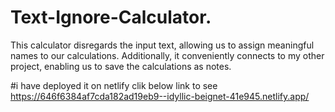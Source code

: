 # Text-Ignore-Calculator.
This calculator disregards the input text, 
allowing us to assign meaningful names to our calculations. Additionally, 
it conveniently connects to my other project, enabling us to save the calculations as notes.

#i have deployed it on netlify clik below link to see
https://646f6384af7cda182ad19eb9--idyllic-beignet-41e945.netlify.app/
